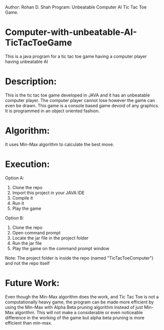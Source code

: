 Author: Rohan D. Shah
Program: Unbeatable Computer AI Tic Tac Toe Game.

Computer-with-unbeatable-AI-TicTacToeGame
=========================================

This is a java program for a tic tac toe game having a computer player having unbeatable AI

Description:
===========

This is the tic tac toe game developed in JAVA and it has an unbeatable computer player. The computer player cannot lose
however the game can even be drawn.
This game is a console based game devoid of any graphics. It is programmed in an object oriented fashion.

Algorithm:
==========

It uses Min-Max algorithm to calculate the best move.


Execution:
==========
Option A:

1) Clone the repo
2) Import this project in your JAVA IDE
3) Compile it
4) Run it
5) Play the game

Option B:

1) Clone the repo
2) Open command prompt
3) Locate the jar file in the project folder
4) Run the jar file
5) Play the game on the command prompt window

Note: The project folder is inside the repo (named "TicTacToeComputer") and not the repo itself

Future Work:
============

Even though the Min-Max algorithm does the work, and Tic Tac Toe is not a computationally heavy game, the program can be
made more efficient by using the Min-Max with Alpha Beta pruning algorithm instead of just Min-Max algorithm. This will
not make a considerable or even noticeable difference in the working of the game but alpha beta pruning is more efficient
than min-max.
